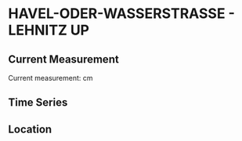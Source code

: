 # HAVEL-ODER-WASSERSTRASSE - LEHNITZ UP

## Current Measurement

Current measurement: <Value topic="rivers/pegel-online/HOW/LEHNITZ_UP/measurementValue"/> cm

## Time Series

<TimeSeries topic="rivers/pegel-online/HOW/LEHNITZ_UP/measurementValue" period="week" />

## Location

<WorldMap>
  <Marker lat="52.76740514995571" lon="13.280309077168134" labelTopic="rivers/pegel-online/HOW/LEHNITZ_UP" />
</WorldMap>
